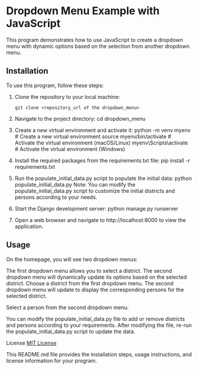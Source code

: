 # Dropdown Menu Example with JavaScript

This program demonstrates how to use JavaScript to create a dropdown menu with dynamic options based on the selection from another dropdown menu.

## Installation

To use this program, follow these steps:

1. Clone the repository to your local machine:
   ```shell
   git clone <repository_url of the dropdown_menu>

2. Navigate to the project directory:
    cd dropdown_menu

3. Create a new virtual environment and activate it:
    python -m venv myenv     # Create a new virtual environment
    source myenv/bin/activate     # Activate the virtual environment (macOS/Linux)
    myenv\Scripts\activate     # Activate the virtual environment (Windows)

4. Install the required packages from the requirements.txt file:
    pip install -r requirements.txt

5. Run the populate_initial_data.py script to populate the initial data:
    python populate_initial_data.py
Note: You can modify the populate_initial_data.py script to customize the initial districts and persons according to your needs.

6. Start the Django development server:
    python manage.py runserver

7. Open a web browser and navigate to http://localhost:8000 to view the application.

## Usage
On the homepage, you will see two dropdown menus:

The first dropdown menu allows you to select a district.
The second dropdown menu will dynamically update its options based on the selected district.
Choose a district from the first dropdown menu. The second dropdown menu will update to display the corresponding persons for the selected district.

Select a person from the second dropdown menu.

You can modify the populate_initial_data.py file to add or remove districts and persons according to your requirements. After modifying the file, re-run the populate_initial_data.py script to update the data.

License
[MIT License](https://www.mit.edu/~amini/LICENSE.md)


This README.md file provides the installation steps, usage instructions, and license information for your program.

